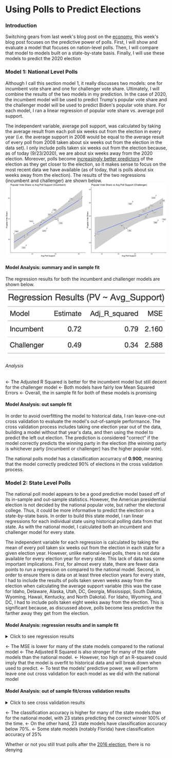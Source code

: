 # Using Polls to Predict Elections

### Introduction

Switching gears from last week's blog post on the [economy](Econ.md), this week's
blog post focuses on the predictive power of polls. First, I will show and evaluate a model
that focuses on nation-level polls. Then, I will compare that model to models built
on a state-by-state basis. Finally, I will use these models to predict the 2020 election

### Model 1: National Level Polls

Although I call this section model 1, it really discusses two models: one for incumbent vote share
and one for challenger vote share. Ultimately, I will combine the results of the two models in my prediction.
In the case of 2020, the incumbent model will be used to predict Trump's popular vote share and the 
challenger model will be used to predict Biden's popular vote share. For each model, I ran a linear regression of
popular vote share vs. average poll support. 

The independent variable, average poll support,
was calculated by taking the average result from each poll six weeks out from the election
in every year (i.e. the average support in 2008 would be equal to the average result of every poll from 2008
taken about six weeks out from the election in the data set). I only include polls taken six weeks
out from the election because, as of today (9/23/2020), we are about six weeks away from the 2020
election. Moreover, polls become [increasingly better predictors](https://www.semanticscholar.org/paper/Election-forecasting%3A-Too-far-out-Jennings-Lewis-Beck/7d0621cd3f984483652caf09e7764c88233948d7) of the election as they get
closer to the election, so it makes sense to focus on the most recent data we have available (as of today, that is polls
about six weeks away from the election). The results of the two regressions (incumbent and challenger) are 
shown below. 
![plots](Gov1347-master/figures/national_polls_plots.png)

#### Model Analysis: summary and in sample fit

The regression results for both the incumbent and challenger models are shown below.
![plot](Gov1347-master/figures/national_reg_table.png)
###### Analysis
<- The Adjusted R Squared is better for the incumbent model but still decent for the challenger model
<- Both models have fairly low Mean Squared Errors
<- Overall, the in sample fit for both of these models is promising

#### Model Analysis: out sample fit
In order to avoid overfitting the model to historical data, I ran
leave-one-out cross validation to evaluate the model's out-of-sample performance.
The cross validation process includes taking one election year out of the data,
building a model without that year's data, and then using the model to predict
the left out election. The prediction is considered "correct" if the model
correctly predicts the winning party in the election (the winning party
is whichever party (incumbent or challenger) has the higher popular vote). 

The national polls model has a classification accurracy of **0.900**, meaning
that the model correctly predicted 90% of elections in the cross validation
process. 

### Model 2: State Level Polls

The national poll model appears to be a good predictive model based off of its in-sample
and out-sample statistics. However, the American presidentiial election is not decided 
by the national popular vote, but rather the electoral college. Thus, it could be more
informative to predict the election on a state-by-state basis. In order to build this 
state model, I ran linear regressions for each individual state using historical polling
data from that state. As with the national model, I calculated both an incumbent and challenger
model for every state. 

The independent variable for each regression is calculated by taking 
the mean of every poll taken six weeks out from the election in each state for a given 
election year. However, unlike national-level polls, there is not data available for 
every election year for every state. This lack of data has some important implications.
First, for almost every state, there are fewer data points to run a regression on compared
to the national model. Second, in order to ensure there is data on at least three election
years for every state, I had to include the results of polls taken seven weeks away
from the election when calculating the average support variable (this was the case for 
Idaho, Delaware, Alaska, Utah, DC, Georgia, Mississippi, South Dakota, Wyoming,
Hawaii, Kentucky, and North Dakota). For Idaho, Wyoming, and DC, I had to include
polls taken eight weeks away from the election. This is significant because, as
discussed above, polls become less predictive the farther away they get from the 
election. 

#### Model Analysis: regression results and in sample fit
<details>
  <summary>Click to see regression results</summary>
  
  ![tab](Gov1347-master/figures/tab.png)

</details>

<- The MSE is lower for many of the state models compared to the national model
<- The Adjusted R Squared is also stronger for many of the state models than
the national model. 
<- However, too high of an R-squared could imply that the model is overfit to 
historical data and will break down when used to predict. 
<- To test the models' predictive power, we will perform leave one out
cross validation for each model as we did with the national model

#### Model Analysis: out of sample fit/cross validation results

<details>
  <summary>Click to see cross validation results</summary>
  
  ![tab](Gov1347-master/figures/accuracy_table.png)

</details>

<- The classification accuracy is higher for many of the state models
than for the national model, with 23 states predicting the correct winner
100% of the time.
<- On the other hand, 23 state models have classification accuracy below
70%. 
<- Some state models (notably Florida) have classification accuracy of
25%





Whether or not you still trust polls after
the [2016 election](https://www.pewresearch.org/fact-tank/2016/11/09/why-2016-election-polls-missed-their-mark/),
there is no denying 
